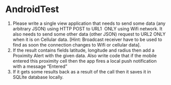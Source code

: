 # AndroidTest
1. Please write a single view application that needs to send some data (any arbitrary JSON) using HTTP POST to URL1  ONLY using Wifi network. It also needs to send some other data (other JSON) request to URL2 ONLY when it is on Cellular data. [Hint: Broadcast receiver have to be used to find as soon the connection changes to Wifi or cellular data].
2. If the result contains fields latitude, longitude and radius then add a Proximity Alert with the given data. Also write code that if the mobile entered this proximity cell then the app fires a local push notification with a message “Entered”
3. If it gets some results back as a result of the call then it saves it in SQLIte database locally.
